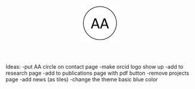 <h1 align="center">
<a href="https://arshaali.github.io/">
<img width=100 src="assets/logo.png"/>
</a>
</h1><br>



Ideas:
-put AA circle on contact page
-make orcid logo show up
-add to research page
-add to publications page with pdf button
-remove projects page
-add news (as tiles)
-change the theme basic blue color
